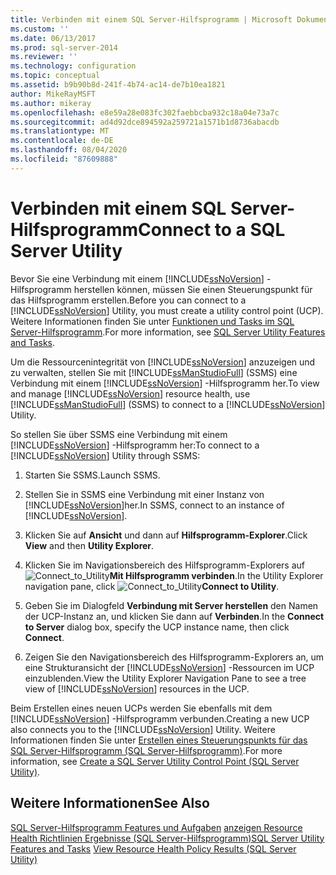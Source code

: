 ```yaml
---
title: Verbinden mit einem SQL Server-Hilfsprogramm | Microsoft Dokumentation
ms.custom: ''
ms.date: 06/13/2017
ms.prod: sql-server-2014
ms.reviewer: ''
ms.technology: configuration
ms.topic: conceptual
ms.assetid: b9b90b8d-241f-4b74-ac14-de7b10ea1821
author: MikeRayMSFT
ms.author: mikeray
ms.openlocfilehash: e8e59a28e083fc302faebbcba932c18a04e73a7c
ms.sourcegitcommit: ad4d92dce894592a259721a1571b1d8736abacdb
ms.translationtype: MT
ms.contentlocale: de-DE
ms.lasthandoff: 08/04/2020
ms.locfileid: "87609888"
---
```

# <a name="connect-to-a-sql-server-utility"></a><span data-ttu-id="6a958-102">Verbinden mit einem SQL Server-Hilfsprogramm</span><span class="sxs-lookup"><span data-stu-id="6a958-102">Connect to a SQL Server Utility</span></span>
  <span data-ttu-id="6a958-103">Bevor Sie eine Verbindung mit einem [!INCLUDE[ssNoVersion](../../includes/ssnoversion-md.md)] -Hilfsprogramm herstellen können, müssen Sie einen Steuerungspunkt für das Hilfsprogramm erstellen.</span><span class="sxs-lookup"><span data-stu-id="6a958-103">Before you can connect to a [!INCLUDE[ssNoVersion](../../includes/ssnoversion-md.md)] Utility, you must create a utility control point (UCP).</span></span> <span data-ttu-id="6a958-104">Weitere Informationen finden Sie unter [Funktionen und Tasks im SQL Server-Hilfsprogramm](sql-server-utility-features-and-tasks.md).</span><span class="sxs-lookup"><span data-stu-id="6a958-104">For more information, see [SQL Server Utility Features and Tasks](sql-server-utility-features-and-tasks.md).</span></span>

 <span data-ttu-id="6a958-105">Um die Ressourcenintegrität von [!INCLUDE[ssNoVersion](../../includes/ssnoversion-md.md)] anzuzeigen und zu verwalten, stellen Sie mit [!INCLUDE[ssManStudioFull](../../includes/ssmanstudiofull-md.md)] (SSMS) eine Verbindung mit einem [!INCLUDE[ssNoVersion](../../includes/ssnoversion-md.md)] -Hilfsprogramm her.</span><span class="sxs-lookup"><span data-stu-id="6a958-105">To view and manage [!INCLUDE[ssNoVersion](../../includes/ssnoversion-md.md)] resource health, use [!INCLUDE[ssManStudioFull](../../includes/ssmanstudiofull-md.md)] (SSMS) to connect to a [!INCLUDE[ssNoVersion](../../includes/ssnoversion-md.md)] Utility.</span></span>

 <span data-ttu-id="6a958-106">So stellen Sie über SSMS eine Verbindung mit einem [!INCLUDE[ssNoVersion](../../includes/ssnoversion-md.md)] -Hilfsprogramm her:</span><span class="sxs-lookup"><span data-stu-id="6a958-106">To connect to a [!INCLUDE[ssNoVersion](../../includes/ssnoversion-md.md)] Utility through SSMS:</span></span>

1.  <span data-ttu-id="6a958-107">Starten Sie SSMS.</span><span class="sxs-lookup"><span data-stu-id="6a958-107">Launch SSMS.</span></span>

2.  <span data-ttu-id="6a958-108">Stellen Sie in SSMS eine Verbindung mit einer Instanz von [!INCLUDE[ssNoVersion](../../includes/ssnoversion-md.md)]her.</span><span class="sxs-lookup"><span data-stu-id="6a958-108">In SSMS, connect to an instance of [!INCLUDE[ssNoVersion](../../includes/ssnoversion-md.md)].</span></span>

3.  <span data-ttu-id="6a958-109">Klicken Sie auf **Ansicht** und dann auf **Hilfsprogramm-Explorer**.</span><span class="sxs-lookup"><span data-stu-id="6a958-109">Click **View** and then **Utility Explorer**.</span></span>

4.  <span data-ttu-id="6a958-110">Klicken Sie im Navigationsbereich des Hilfsprogramm-Explorers auf ![](../../database-engine/media/connect-to-utility.gif "Connect_to_Utility")**Mit Hilfsprogramm verbinden**.</span><span class="sxs-lookup"><span data-stu-id="6a958-110">In the Utility Explorer navigation pane, click ![](../../database-engine/media/connect-to-utility.gif "Connect_to_Utility")**Connect to Utility**.</span></span>

5.  <span data-ttu-id="6a958-111">Geben Sie im Dialogfeld **Verbindung mit Server herstellen** den Namen der UCP-Instanz an, und klicken Sie dann auf **Verbinden**.</span><span class="sxs-lookup"><span data-stu-id="6a958-111">In the **Connect to Server** dialog box, specify the UCP instance name, then click **Connect**.</span></span>

6.  <span data-ttu-id="6a958-112">Zeigen Sie den Navigationsbereich des Hilfsprogramm-Explorers an, um eine Strukturansicht der [!INCLUDE[ssNoVersion](../../includes/ssnoversion-md.md)] -Ressourcen im UCP einzublenden.</span><span class="sxs-lookup"><span data-stu-id="6a958-112">View the Utility Explorer Navigation Pane to see a tree view of [!INCLUDE[ssNoVersion](../../includes/ssnoversion-md.md)] resources in the UCP.</span></span>

 <span data-ttu-id="6a958-113">Beim Erstellen eines neuen UCPs werden Sie ebenfalls mit dem [!INCLUDE[ssNoVersion](../../includes/ssnoversion-md.md)] -Hilfsprogramm verbunden.</span><span class="sxs-lookup"><span data-stu-id="6a958-113">Creating a new UCP also connects you to the [!INCLUDE[ssNoVersion](../../includes/ssnoversion-md.md)] Utility.</span></span> <span data-ttu-id="6a958-114">Weitere Informationen finden Sie unter [Erstellen eines Steuerungspunkts für das SQL Server-Hilfsprogramm &#40;SQL Server-Hilfsprogramm&#41;](create-a-sql-server-utility-control-point-sql-server-utility.md).</span><span class="sxs-lookup"><span data-stu-id="6a958-114">For more information, see [Create a SQL Server Utility Control Point &#40;SQL Server Utility&#41;](create-a-sql-server-utility-control-point-sql-server-utility.md).</span></span>

## <a name="see-also"></a><span data-ttu-id="6a958-115">Weitere Informationen</span><span class="sxs-lookup"><span data-stu-id="6a958-115">See Also</span></span>
 <span data-ttu-id="6a958-116">[SQL Server-Hilfsprogramm Features und Aufgaben](sql-server-utility-features-and-tasks.md) [anzeigen Resource Health Richtlinien Ergebnisse &#40;SQL Server-Hilfsprogramm&#41;](view-resource-health-policy-results-sql-server-utility.md)</span><span class="sxs-lookup"><span data-stu-id="6a958-116">[SQL Server Utility Features and Tasks](sql-server-utility-features-and-tasks.md) [View Resource Health Policy Results &#40;SQL Server Utility&#41;](view-resource-health-policy-results-sql-server-utility.md)</span></span>


